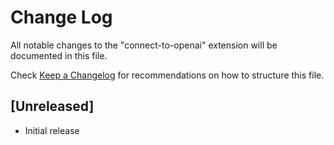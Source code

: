 # Change Log

All notable changes to the "connect-to-openai" extension will be documented in this file.

Check [Keep a Changelog](http://keepachangelog.com/) for recommendations on how to structure this file.

## [Unreleased]

- Initial release